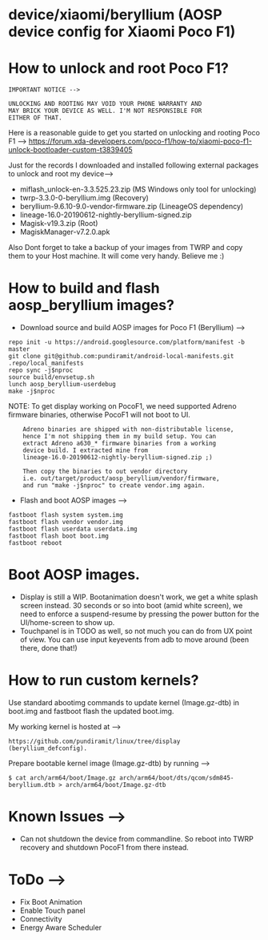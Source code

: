 # device/xiaomi/beryllium (AOSP device config for Xiaomi Poco F1)

# How to unlock and root Poco F1?
```
IMPORTANT NOTICE -->

UNLOCKING AND ROOTING MAY VOID YOUR PHONE WARRANTY AND
MAY BRICK YOUR DEVICE AS WELL. I'M NOT RESPONSIBLE FOR
EITHER OF THAT.
```

Here is a reasonable guide to get you started on
unlocking and rooting Poco F1 -->
https://forum.xda-developers.com/poco-f1/how-to/xiaomi-poco-f1-unlock-bootloader-custom-t3839405

Just for the records I downloaded and installed following
external packages to unlock and root my device-->
* miflash_unlock-en-3.3.525.23.zip (MS Windows only tool for unlocking)
* twrp-3.3.0-0-beryllium.img (Recovery)
* beryllium-9.6.10-9.0-vendor-firmware.zip (LineageOS dependency)
* lineage-16.0-20190612-nightly-beryllium-signed.zip
* Magisk-v19.3.zip (Root)
* MagiskManager-v7.2.0.apk

Also Dont forget to take a backup of your images from
TWRP and copy them to your Host machine. It will come
very handy. Believe me :)

# How to build and flash aosp_beryllium images?

* Download source and build AOSP images for Poco F1 (Beryllium) -->

```
repo init -u https://android.googlesource.com/platform/manifest -b master
git clone git@github.com:pundiramit/android-local-manifests.git .repo/local_manifests
repo sync -j$nproc
source build/envsetup.sh
lunch aosp_beryllium-userdebug
make -j$nproc
```

  NOTE: To get display working on PocoF1, we need supported Adreno
        firmware binaries, otherwise PocoF1 will not boot to UI.

        Adreno binaries are shipped with non-distributable license,
        hence I'm not shipping them in my build setup. You can
        extract Adreno a630_* firmware binaries from a working
        device build. I extracted mine from
        lineage-16.0-20190612-nightly-beryllium-signed.zip ;)

        Then copy the binaries to out vendor directory
        i.e. out/target/product/aosp_beryllium/vendor/firmware,
        and run "make -j$nproc" to create vendor.img again.

* Flash and boot AOSP images -->

```
fastboot flash system system.img
fastboot flash vendor vendor.img
fastboot flash userdata userdata.img
fastboot flash boot boot.img
fastboot reboot
```

# Boot AOSP images.

* Display is still a WIP. Bootanimation doesn't work, we get a
  white splash screen instead. 30 seconds or so into boot (amid
  white screen), we need to enforce a suspend-resume by pressing
  the power button for the UI/home-screen to show up.
* Touchpanel is in TODO as well, so not much you can do from UX
  point of view.
  You can use input keyevents from adb to move around (been there, done that!)

# How to run custom kernels?

Use standard abootimg commands to update kernel
(Image.gz-dtb) in boot.img and fastboot flash the
updated boot.img.

My working kernel is hosted at -->
```
https://github.com/pundiramit/linux/tree/display (beryllium_defconfig).
```

Prepare bootable kernel image (Image.gz-dtb) by running -->
```
$ cat arch/arm64/boot/Image.gz arch/arm64/boot/dts/qcom/sdm845-beryllium.dtb > arch/arm64/boot/Image.gz-dtb
```

# Known Issues -->
* Can not shutdown the device from commandline. So reboot
  into TWRP recovery and shutdown PocoF1 from there instead.

# ToDo -->
* Fix Boot Animation
* Enable Touch panel
* Connectivity
* Energy Aware Scheduler
